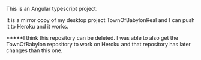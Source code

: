 This is an Angular typescript project.

It is a mirror copy of my desktop project TownOfBabylonReal and I can push it to Heroku and it works.

*****I think this repository can be deleted.  I was able to also get the TownOfBabylon repository to work on Heroku and that repository has later changes than this one.

